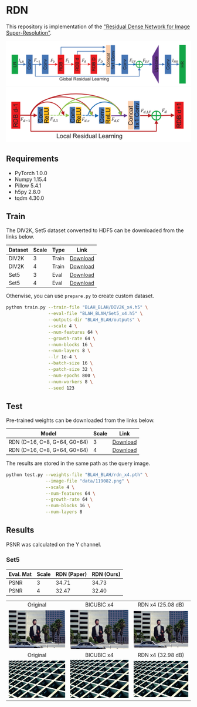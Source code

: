 # RDN

This repository is implementation of the ["Residual Dense Network for Image Super-Resolution"](https://arxiv.org/abs/1802.08797).

<center><img src="./thumbnails/fig1.png"></center>
<center><img src="./thumbnails/fig2.png"></center>

## Requirements

- PyTorch 1.0.0
- Numpy 1.15.4
- Pillow 5.4.1
- h5py 2.8.0
- tqdm 4.30.0

## Train

The DIV2K, Set5 dataset converted to HDF5 can be downloaded from the links below.

| Dataset | Scale | Type | Link |
|---------|-------|------|------|
| DIV2K | 3 | Train | [Download](https://www.dropbox.com/s/4piy2lvhrjb2e54/DIV2K_x3.h5?dl=0) |
| DIV2K | 4 | Train | [Download](https://www.dropbox.com/s/ie4a6t7f9n5lgco/DIV2K_x4.h5?dl=0) |
| Set5 | 3 | Eval | [Download](https://www.dropbox.com/s/768b07ncpdfmgs6/Set5_x3.h5?dl=0) |
| Set5 | 4 | Eval | [Download](https://www.dropbox.com/s/rtu89xyatbb71qv/Set5_x4.h5?dl=0) |

Otherwise, you can use `prepare.py` to create custom dataset.

```bash
python train.py --train-file "BLAH_BLAH/DIV2K_x4.h5" \
                --eval-file "BLAH_BLAH/Set5_x4.h5" \
                --outputs-dir "BLAH_BLAH/outputs" \
                --scale 4 \
                --num-features 64 \
                --growth-rate 64 \
                --num-blocks 16 \
                --num-layers 8 \
                --lr 1e-4 \
                --batch-size 16 \
                --patch-size 32 \
                --num-epochs 800 \
                --num-workers 8 \
                --seed 123                
```

## Test

Pre-trained weights can be downloaded from the links below.

| Model | Scale | Link |
|-------|-------|------|
| RDN (D=16, C=8, G=64, G0=64) | 3 | [Download](https://www.dropbox.com/s/56topxdwm6rakwd/rdn_x3.pth?dl=0) |
| RDN (D=16, C=8, G=64, G0=64) | 4 | [Download](https://www.dropbox.com/s/yphiyivb1v7jya2/rdn_x4.pth?dl=0) |

The results are stored in the same path as the query image.

```bash
python test.py --weights-file "BLAH_BLAH/rdn_x4.pth" \
               --image-file "data/119082.png" \
               --scale 4 \
               --num-features 64 \
               --growth-rate 64 \
               --num-blocks 16 \
               --num-layers 8

```

## Results

PSNR was calculated on the Y channel.

### Set5

| Eval. Mat | Scale | RDN (Paper) | RDN (Ours) |
|-----------|-------|-------|-----------------|
| PSNR | 3 | 34.71 | 34.73 |
| PSNR | 4 | 32.47 | 32.40 |

<table>
    <tr>
        <td><center>Original</center></td>
        <td><center>BICUBIC x4</center></td>
        <td><center>RDN x4 (25.08 dB)</center></td>
    </tr>
    <tr>
    	<td>
    		<center><img src="./data/119082.png""></center>
    	</td>
    	<td>
    		<center><img src="./data/119082_bicubic_x4.png"></center>
    	</td>
    	<td>
    		<center><img src="./data/119082_rdn_x4.png"></center>
    	</td>
    </tr>
    <tr>
        <td><center>Original</center></td>
        <td><center>BICUBIC x4</center></td>
        <td><center>RDN x4 (32.98 dB)</center></td>
    </tr>
    <tr>
    	<td>
    		<center><img src="./data/img_043.png""></center>
    	</td>
    	<td>
    		<center><img src="./data/img_043_bicubic_x4.png"></center>
    	</td>
    	<td>
    		<center><img src="./data/img_043_rdn_x4.png"></center>
    	</td>
    </tr>      
</table>
